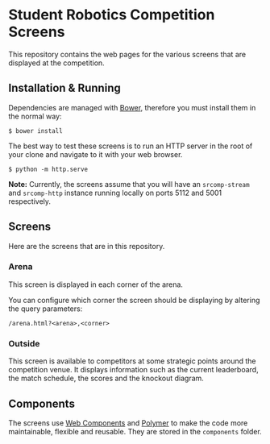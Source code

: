 # Student Robotics Competition Screens

This repository contains the web pages for the various screens that are
displayed at the competition.

## Installation & Running

Dependencies are managed with [Bower](http://bower.io/), therefore you must
install them in the normal way:

    $ bower install

The best way to test these screens is to run an HTTP server in the root of your
clone and navigate to it with your web browser.

    $ python -m http.serve

**Note:** Currently, the screens assume that you will have an `srcomp-stream`
and `srcomp-http` instance running locally on ports 5112 and 5001 respectively.

## Screens

Here are the screens that are in this repository.

### Arena

This screen is displayed in each corner of the arena.

You can configure which corner the screen should be displaying by altering the
query parameters:

    /arena.html?<arena>,<corner>

### Outside

This screen is available to competitors at some strategic points around the
competition venue. It displays information such as the current leaderboard, the
match schedule, the scores and the knockout diagram.

## Components

The screens use [Web Components](http://webcomponents.org/) and
[Polymer](https://www.polymer-project.org/) to make the code more maintainable,
flexible and reusable. They are stored in the `components` folder.
